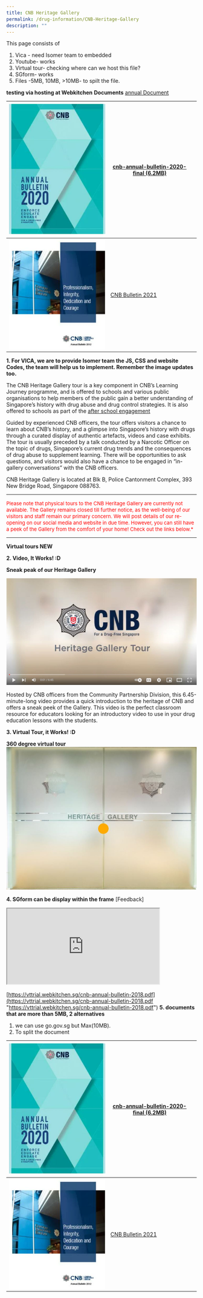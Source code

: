 ```yaml
---
title: CNB Heritage Gallery
permalink: /drug-information/CNB-Heritage-Gallery
description: ""
---
```

This page consists of 
1. Vica - need Isomer team to embedded
2. Youtube- works
3. Virtual tour- checking where can we host this file?
4. SGform- works
5. Files -5MB, 10MB, >10MB- to spilt the file.



**testing via hosting at Webkitchen**
**Documents**
[annual Document](https://vttrial.webkitchen.sg/cnb-annual-bulletin-2018.pdf)

| ![](/images/Cnb-annual-bulletin-2020-final.jpg) | [cnb-annual-bulletin-2020-final (6.2MB)](https://go.gov.sg/inrm36) |  |
| -------- | -------- | -------- |
|  ![](/images/CNB%20Annual%20Bulletin%202012.jpg) |[CNB Bulletin 2021](/files/central-narcotics-bureau-(cnb)-bulletin-2012-final-(2).pdf)



**1.  For VICA, we are to provide Isomer team the JS, CSS and website Codes, the team will help us to implement.  Remember the image updates too.**

The CNB Heritage Gallery tour is a key component in CNB’s Learning Journey programme, and is offered to schools and various public organisations to help members of the public gain a better understanding of Singapore’s history with drug abuse and drug control strategies. It is also offered to schools as part of the [after school engagement](https://www.cnb.gov.sg/educational-resources/core-programmes/after-school-engagement-programme)

Guided by experienced CNB officers, the tour offers visitors a chance to learn about CNB’s history, and a glimpse into Singapore’s history with drugs through a curated display of authentic artefacts, videos and case exhibits. The tour is usually preceded by a talk conducted by a Narcotic Officer on the topic of drugs, Singapore’s current drug trends and the consequences of drug abuse to supplement learning. There will be opportunities to ask questions, and visitors would also have a chance to be engaged in “in-gallery conversations” with the CNB officers.

CNB Heritage Gallery is located at Blk B, Police Cantonment Complex, 393 New Bridge Road, Singapore 088763.
______
<font color=#FF0000 size=2> 
Please note that physical tours to the CNB Heritage Gallery are currently not available. The Gallery remains closed till further notice, as the well-being of our visitors and staff remain our primary concern. We will post details of our re-opening on our social media and website in due time. However, you can still have a peek of the Gallery from the comfort of your home! Check out the links below.*</font>

______________

**Virtual tours NEW**

**2. Video, It Works! :D**

**Sneak peak of our Heritage Gallery**

<a href="https://youtu.be/OTs-Yb35V2s" target="_blank"> ![](/images/CNBHeritaheGalleryVideo.jpg)</a>

Hosted by CNB officers from the Community Partnership Division, this 6.45-minute-long video provides a quick introduction to the heritage of CNB and offers a sneak peek of the Gallery.
This video is the perfect classroom resource for educators looking for an introductory video to use in your drug education lessons with the students.


**3. Virtual Tour, it Works! :D**

**360 degree virtual tour**
<a href="https://www.cnb.gov.sg/heritage-gallery-virtual-tour" target="_blank"> ![](/images/virtual.jpg)</a>
	
**4. SGform can be display within the frame**
[Feedback]
<iframe style="width:80%;height:200px" src="https://form.gov.sg/62ac140d2a353600112329a6" id="iframe3" target="_blank"></iframe>



[https://vttrial.webkitchen.sg/cnb-annual-bulletin-2018.pdf](https://vttrial.webkitchen.sg/cnb-annual-bulletin-2018.pdf "https://vttrial.webkitchen.sg/cnb-annual-bulletin-2018.pdf")
**5. documents that are more than 5MB, 2 alternatives**
1. we can use go.gov.sg but Max(10MB). 
2. To split the document


| ![](/images/Cnb-annual-bulletin-2020-final.jpg) | [cnb-annual-bulletin-2020-final (6.2MB)](https://go.gov.sg/inrm36) |  |
| -------- | -------- | -------- |
|  ![](/images/CNB%20Annual%20Bulletin%202012.jpg) |[CNB Bulletin 2021](/files/central-narcotics-bureau-(cnb)-bulletin-2012-final-(2).pdf)